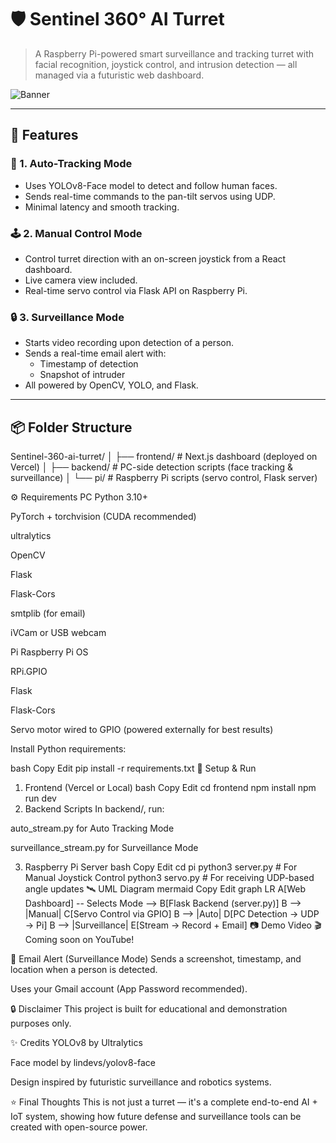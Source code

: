 # 🛡️ Sentinel 360° AI Turret

> A Raspberry Pi-powered smart surveillance and tracking turret with facial recognition, joystick control, and intrusion detection — all managed via a futuristic web dashboard.

![Banner](sentinel360.jpeg)

---

## 🚀 Features

### 🎯 1. Auto-Tracking Mode
- Uses YOLOv8-Face model to detect and follow human faces.
- Sends real-time commands to the pan-tilt servos using UDP.
- Minimal latency and smooth tracking.

### 🕹️ 2. Manual Control Mode
- Control turret direction with an on-screen joystick from a React dashboard.
- Live camera view included.
- Real-time servo control via Flask API on Raspberry Pi.

### 🔒 3. Surveillance Mode
- Starts video recording upon detection of a person.
- Sends a real-time email alert with:
  - Timestamp of detection
  - Snapshot of intruder
- All powered by OpenCV, YOLO, and Flask.

---

## 📦 Folder Structure
Sentinel-360-ai-turret/
│
├── frontend/        # Next.js dashboard (deployed on Vercel)
│
├── backend/         # PC-side detection scripts (face tracking & surveillance)
│
└── pi/              # Raspberry Pi scripts (servo control, Flask server)

⚙️ Requirements
PC
Python 3.10+

PyTorch + torchvision (CUDA recommended)

ultralytics

OpenCV

Flask

Flask-Cors

smtplib (for email)

iVCam or USB webcam

Pi
Raspberry Pi OS

RPi.GPIO

Flask

Flask-Cors

Servo motor wired to GPIO (powered externally for best results)

Install Python requirements:

bash
Copy
Edit
pip install -r requirements.txt
🚀 Setup & Run
1. Frontend (Vercel or Local)
bash
Copy
Edit
cd frontend
npm install
npm run dev
2. Backend Scripts
In backend/, run:

auto_stream.py for Auto Tracking Mode

surveillance_stream.py for Surveillance Mode

3. Raspberry Pi Server
bash
Copy
Edit
cd pi
python3 server.py   # For Manual Joystick Control
python3 servo.py    # For receiving UDP-based angle updates
🛰️ UML Diagram
mermaid
Copy
Edit
graph LR
A[Web Dashboard] -- Selects Mode --> B[Flask Backend (server.py)]
B --> |Manual| C[Servo Control via GPIO]
B --> |Auto| D[PC Detection → UDP → Pi]
B --> |Surveillance| E[Stream → Record + Email]
📷 Demo Video
🎬 Coming soon on YouTube!

💌 Email Alert (Surveillance Mode)
Sends a screenshot, timestamp, and location when a person is detected.

Uses your Gmail account (App Password recommended).

🔒 Disclaimer
This project is built for educational and demonstration purposes only.

✨ Credits
YOLOv8 by Ultralytics

Face model by lindevs/yolov8-face

Design inspired by futuristic surveillance and robotics systems.

⭐ Final Thoughts
This is not just a turret — it's a complete end-to-end AI + IoT system, showing how future defense and surveillance tools can be created with open-source power.
